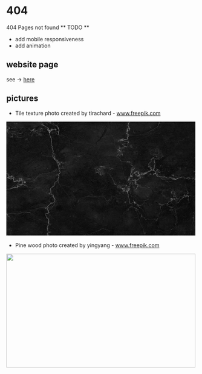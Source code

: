 # 404 #
404 Pages not found
** TODO **
- add mobile responsiveness
- add animation

## website page
see -> [here](https://darekrepos.github.io/crane-404-error-page/)


## pictures

- Tile texture photo created by tirachard - www.freepik.com

[<img src="assets/stone.jpg" width="500" height="300">](https://www.freepik.com/search?author=854473&authorSlug=tirachard&format=author&query=black)

- Pine wood photo created by yingyang - www.freepik.com

[<img src="assets/wood.avif" width="500" height="300">](https://www.freepik.com/photos/pine-wood)
